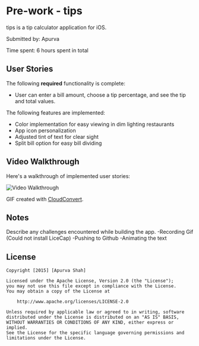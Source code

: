 # Pre-work - tips

tips is a tip calculator application for iOS.

Submitted by: Apurva

Time spent: 6 hours spent in total

## User Stories

The following **required** functionality is complete:
* User can enter a bill amount, choose a tip percentage, and see the tip and total values.

The following features are implemented:
- Color implementation for easy viewing in dim lighting restaurants
- App icon personalization
- Adjusted tint of text for clear sight
- Split bill option for easy bill dividing


## Video Walkthrough 

Here's a walkthrough of implemented user stories:

<img src='http://i.imgur.com/JVLMrYT.gif' title='Video Walkthrough' width='' alt='Video Walkthrough' />

GIF created with [CloudConvert](https://cloudconvert.com/mov-to-gif).

## Notes

Describe any challenges encountered while building the app.
-Recording Gif (Could not install LiceCap)
-Pushing to Github
-Animating the text

## License

    Copyright [2015] [Apurva Shah]

    Licensed under the Apache License, Version 2.0 (the "License");
    you may not use this file except in compliance with the License.
    You may obtain a copy of the License at

        http://www.apache.org/licenses/LICENSE-2.0

    Unless required by applicable law or agreed to in writing, software
    distributed under the License is distributed on an "AS IS" BASIS,
    WITHOUT WARRANTIES OR CONDITIONS OF ANY KIND, either express or implied.
    See the License for the specific language governing permissions and
    limitations under the License.
